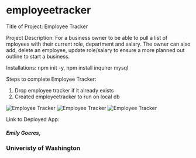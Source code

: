 # employeetracker
Title of Project: Employee Tracker

Project Description: For a business owner to be able to pull a list of mployees with their current role, department and salary. The owner can also add, delete an employee, update role/salary to ensure a more planned out outline to start a business. 

Installations: npm init -y, npm install inquirer mysql


Steps to complete Employee Tracker:
1. Drop employee tracker if it already exists
2. Created employeetracker to run on local db



![Employee Tracker]()
![Employee Tracker]()
![Employee Tracker]()


Link to Deployed App:

##### Emily Goeres, 
### Univeristy of Washington